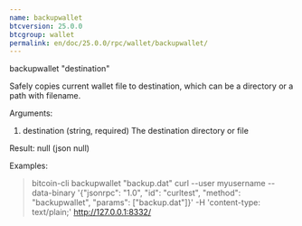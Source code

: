 ```yaml
---
name: backupwallet
btcversion: 25.0.0
btcgroup: wallet
permalink: en/doc/25.0.0/rpc/wallet/backupwallet/
---
```


backupwallet "destination"

Safely copies current wallet file to destination, which can be a directory or a path with filename.

Arguments:
1. destination    (string, required) The destination directory or file

Result:
null    (json null)

Examples:
> bitcoin-cli backupwallet "backup.dat"
> curl --user myusername --data-binary '{"jsonrpc": "1.0", "id": "curltest", "method": "backupwallet", "params": ["backup.dat"]}' -H 'content-type: text/plain;' http://127.0.0.1:8332/


